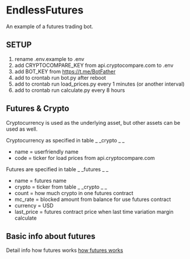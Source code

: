 # EndlessFutures

An example of a futures trading bot.

## SETUP

1. rename .env.example to .env
2. add CRYPTOCOMPARE_KEY from api.cryptocompare.com to .env
3. add BOT_KEY from https://t.me/BotFather
4. add to crontab run bot.py after reboot
5. add to crontab run load_prices.py every 1 minutes (or another interval)
6. add to crontab run calculate.py every 8 hours

## Futures & Crypto

Cryptocurrency is used as the underlying asset, but other assets can be used as well.

Cryptocurrency as specified in table _ _crypto _ _
+ name = userfriendly name
+ code = ticker for load prices from api.cryptocompare.com

Futures are specified in table _ _futures _ _
+ name = futures name
+ crypto = ticker from table _ _crypto _ _ 
+ count = how much crypto in one futures contract
+ mc_rate = blocked amount from balance for use futures contract
+ currency = USD
+ last_price = futures contract price when last time variation margin calculate

## Basic info about futures

Detail info how futures works [how futures works](https://www.investopedia.com/terms/f/futures.asp)
